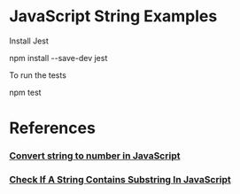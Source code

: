 # JavaScript String Examples

Install Jest

npm install --save-dev jest

To run the tests

npm test

# References
### [Convert string to number in JavaScript](https://howtoprogram.xyz/2017/09/09/convert-string-number-javascript/)
### [Check If A String Contains Substring In JavaScript](https://howtoprogram.xyz/2017/09/06/javascript-check-string-contains-substring/)